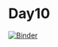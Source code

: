 # Day10
[![Binder](https://mybinder.org/badge_logo.svg)](https://mybinder.org/v2/gh/valexeev777/Day10.git/HEAD)
